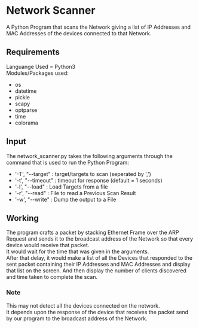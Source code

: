 # Network Scanner
A Python Program that scans the Network giving a list of IP Addresses and MAC Addresses of the devices connected to that Network.

## Requirements
Languange Used = Python3<br />
Modules/Packages used:
* os
* datetime
* pickle
* scapy
* optparse
* time
* colorama

## Input
The network_scanner.py takes the following arguments through the command that is used to run the Python Program:
* '-T', "--target" : target/targets to scan (seperated by ',')
* '-t', "--timeout" : timeout for response (default = 1 seconds)
* '-l', "--load" : Load Targets from a file
* '-r', "--read" : File to read a Previous Scan Result
* '-w', "--write" : Dump the output to a File

## Working
The program crafts a packet by stacking Ethernet Frame over the ARP Request and sends it to the broadcast address of the Network so that every device would receive that packet.<br />
It would wait for the time that was given in the arguments.<br />
After that delay, it would make a list of all the Devices that responded to the sent packet containing their IP Addresses and MAC Addresses and display that list on the screen. And then display the number of clients discovered and time taken to complete the scan.

### Note
This may not detect all the devices connected on the network.<br />
It depends upon the response of the device that receives the packet send by our program to the broadcast address of the Network.